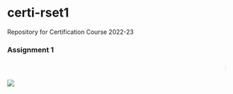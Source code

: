 # certi-rset1
Repository for Certification Course 2022-23
<h3>Assignment 1<h3>
<marquee> HTML , CSS code for login page along with Screenshot </marquee>

![](https://github.com/godwingino/rset-addon1/blob/main/Browser%20Screenshot.png)
